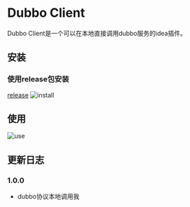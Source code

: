 # Dubbo Client

Dubbo Client是一个可以在本地直接调用dubbo服务的idea插件。

## 安装
### 使用release包安装
[release](https://github.com/lmikoto/dubbo-client/releases)
![install](doc/install.gif)


## 使用
![use](doc/use.gif)

## 更新日志

### 1.0.0
- dubbo协议本地调用我